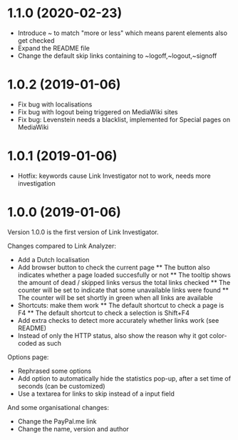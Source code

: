 1.1.0 (2020-02-23)
==================
* Introduce ~ to match "more or less" which means parent elements also get checked
* Expand the README file
* Change the default skip links containing to ~logoff,~logout,~signoff

1.0.2 (2019-01-06)
==================
* Fix bug with localisations
* Fix bug with logout being triggered on MediaWiki sites
* Fix bug: Levenstein needs a blacklist, implemented for Special pages on MediaWiki

1.0.1 (2019-01-06)
==================
* Hotfix: keywords cause Link Investigator not to work, needs more investigation

1.0.0 (2019-01-06)
==================

Version 1.0.0 is the first version of Link Investigator.

Changes compared to Link Analyzer:
* Add a Dutch localisation
* Add browser button to check the current page
** The button also indicates whether a page loaded succesfully or not
** The tooltip shows the amount of dead / skipped links versus the total links checked
** The counter will be set to indicate that some unavailable links were found
** The counter will be set shortly in green when all links are available
* Shortcuts: make them work
** The default shortcut to check a page is F4
** The default shortcut to check a selection is Shift+F4
* Add extra checks to detect more accurately whether links work (see README)
* Instead of only the HTTP status, also show the reason why it got color-coded as such

Options page:
* Rephrased some options
* Add option to automatically hide the statistics pop-up, after a set time of seconds (can be customized)
* Use a textarea for links to skip instead of a input field

And some organisational changes:
* Change the PayPal.me link
* Change the name, version and author
